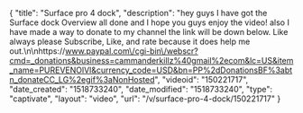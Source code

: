 {
    "title": "Surface pro 4 dock",
    "description": "hey guys I have got the Surface dock Overview all done and I hope you guys enjoy the video! also I have made a way to donate to my channel the link will be down below. Like always please Subscribe, Like, and rate because it does help me out.\n\nhttps:\/\/www.paypal.com\/cgi-bin\/webscr?cmd=_donations&business=cammanderkillz%40gmail%2ecom&lc=US&item_name=PUREVENOlVl&currency_code=USD&bn=PP%2dDonationsBF%3abtn_donateCC_LG%2egif%3aNonHosted",
    "videoid": "150221717",
    "date_created": "1518733240",
    "date_modified": "1518733240",
    "type": "captivate",
    "layout": "video",
    "url": "\/v\/surface-pro-4-dock\/150221717"
}